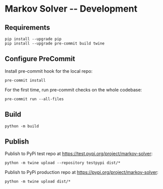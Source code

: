 # Markov Solver -- Development

## Requirements
```
pip install --upgrade pip
pip install --upgrade pre-commit build twine
```

## Configure PreCommit
Install pre-commit hook for the local repo:
```
pre-commit install
```

For the first time, run pre-commit checks on the whole codebase:
```
pre-commit run --all-files
```

## Build
```
python -m build
```

## Publish
Publish to PyPi test repo at https://test.pypi.org/project/markov-solver:
```
python -m twine upload --repository testpypi dist/*
```

Publish to PyPi production repo at https://pypi.org/project/markov-solver:
```
python -m twine upload dist/*
```
